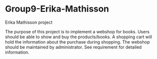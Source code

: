 # Group9-Erika-Mathisson
Erika Mathisson project

The purpose of this project is to implement a webshop for books. Users should be able to show and buy the products/books. A shopping cart will hold the information about the purchase during shopping. The webshop should be maintained by administrator. See requirement for detailed information.
